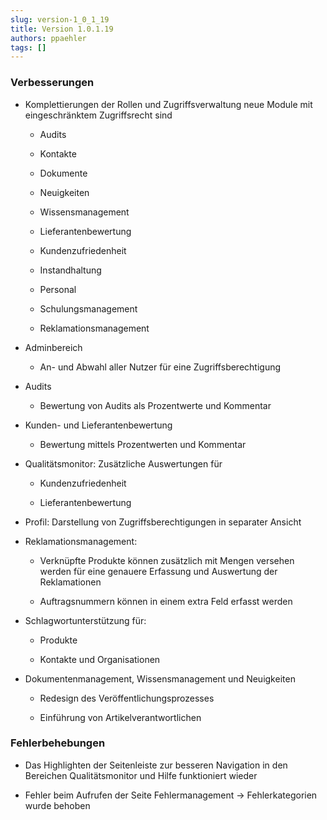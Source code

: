 ```yaml
---
slug: version-1_0_1_19
title: Version 1.0.1.19
authors: ppaehler
tags: []
---
```


### Verbesserungen

- Komplettierungen der Rollen und Zugriffsverwaltung neue Module mit eingeschränktem Zugriffsrecht sind

  - Audits

  - Kontakte

  - Dokumente

  - Neuigkeiten

  - Wissensmanagement

  - Lieferantenbewertung

  - Kundenzufriedenheit

  - Instandhaltung

  - Personal

  - Schulungsmanagement

  - Reklamationsmanagement

- Adminbereich

  - An- und Abwahl aller Nutzer für eine Zugriffsberechtigung

- Audits

  - Bewertung von Audits als Prozentwerte und Kommentar

- Kunden- und Lieferantenbewertung

  - Bewertung mittels Prozentwerten und Kommentar

- Qualitätsmonitor: Zusätzliche Auswertungen für

  - Kundenzufriedenheit

  - Lieferantenbewertung

- Profil: Darstellung von Zugriffsberechtigungen in separater Ansicht

- Reklamationsmanagement:

  - Verknüpfte Produkte können zusätzlich mit Mengen versehen werden für eine genauere Erfassung und Auswertung der Reklamationen

  - Auftragsnummern können in einem extra Feld erfasst werden

- Schlagwortunterstützung für:

  - Produkte

  - Kontakte und Organisationen

- Dokumentenmanagement, Wissensmanagement und Neuigkeiten

  - Redesign des Veröffentlichungsprozesses

  - Einführung von Artikelverantwortlichen

### Fehlerbehebungen

- Das Highlighten der Seitenleiste zur besseren Navigation in den Bereichen Qualitätsmonitor und Hilfe funktioniert wieder

- Fehler beim Aufrufen der Seite Fehlermanagement -> Fehlerkategorien wurde behoben
